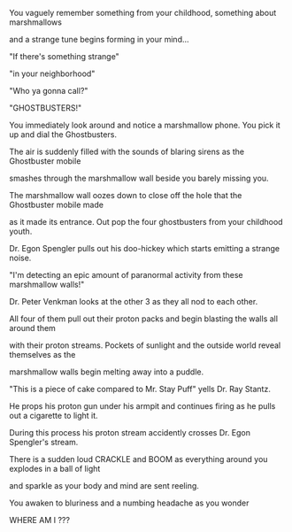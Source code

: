 You vaguely remember something from your childhood, something about marshmallows

and a strange tune begins forming in your mind...

"If there's something strange"

"in your neighborhood"

"Who ya gonna call?"

"GHOSTBUSTERS!"

You immediately look around and notice a marshmallow phone.  You pick it up and dial the Ghostbusters.

The air is suddenly filled with the sounds of blaring sirens as the Ghostbuster mobile 

smashes through the marshmallow wall beside you barely missing you.

The marshmallow wall oozes down to close off the  hole that the Ghostbuster mobile made 

as it made its entrance.  Out pop the four ghostbusters from your childhood youth.  

Dr. Egon Spengler pulls out his doo-hickey which starts emitting a strange noise.

"I'm detecting an epic amount of paranormal activity from these marshmallow walls!"

Dr. Peter Venkman looks at the other 3 as they all nod to each other.

All four of them pull out their proton packs and begin blasting the walls all around them

with their proton streams.  Pockets of sunlight and the outside world reveal themselves as the 

marshmallow walls begin melting away into a puddle.

"This is a piece of cake compared to Mr. Stay Puff" yells Dr. Ray Stantz.

He props his proton gun under his armpit and continues firing as he pulls out a cigarette to light it.

During this process his proton stream accidently crosses Dr. Egon Spengler's stream.  

There is a sudden loud CRACKLE and BOOM as everything around you explodes in a ball of light 

and sparkle as your body and mind are sent reeling.

You awaken to bluriness and a numbing headache as you wonder

WHERE AM I ???






